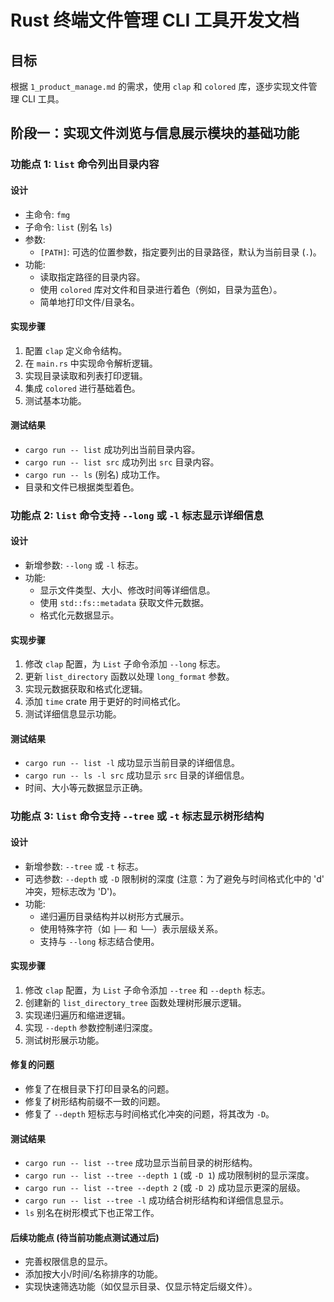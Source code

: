 # Rust 终端文件管理 CLI 工具开发文档

## 目标
根据 `1_product_manage.md` 的需求，使用 `clap` 和 `colored` 库，逐步实现文件管理 CLI 工具。

## 阶段一：实现文件浏览与信息展示模块的基础功能

### 功能点 1: `list` 命令列出目录内容

#### 设计
- 主命令: `fmg`
- 子命令: `list` (别名 `ls`)
- 参数:
  - `[PATH]`: 可选的位置参数，指定要列出的目录路径，默认为当前目录 (`.`)。
- 功能:
  - 读取指定路径的目录内容。
  - 使用 `colored` 库对文件和目录进行着色（例如，目录为蓝色）。
  - 简单地打印文件/目录名。

#### 实现步骤
1.  配置 `clap` 定义命令结构。
2.  在 `main.rs` 中实现命令解析逻辑。
3.  实现目录读取和列表打印逻辑。
4.  集成 `colored` 进行基础着色。
5.  测试基本功能。

#### 测试结果
- `cargo run -- list` 成功列出当前目录内容。
- `cargo run -- list src` 成功列出 `src` 目录内容。
- `cargo run -- ls` (别名) 成功工作。
- 目录和文件已根据类型着色。

### 功能点 2: `list` 命令支持 `--long` 或 `-l` 标志显示详细信息

#### 设计
- 新增参数: `--long` 或 `-l` 标志。
- 功能:
  - 显示文件类型、大小、修改时间等详细信息。
  - 使用 `std::fs::metadata` 获取文件元数据。
  - 格式化元数据显示。

#### 实现步骤
1.  修改 `clap` 配置，为 `List` 子命令添加 `--long` 标志。
2.  更新 `list_directory` 函数以处理 `long_format` 参数。
3.  实现元数据获取和格式化逻辑。
4.  添加 `time` crate 用于更好的时间格式化。
5.  测试详细信息显示功能。

#### 测试结果
- `cargo run -- list -l` 成功显示当前目录的详细信息。
- `cargo run -- ls -l src` 成功显示 `src` 目录的详细信息。
- 时间、大小等元数据显示正确。

### 功能点 3: `list` 命令支持 `--tree` 或 `-t` 标志显示树形结构

#### 设计
- 新增参数: `--tree` 或 `-t` 标志。
- 可选参数: `--depth` 或 `-D` 限制树的深度 (注意：为了避免与时间格式化中的 'd' 冲突，短标志改为 'D')。
- 功能:
  - 递归遍历目录结构并以树形方式展示。
  - 使用特殊字符（如 `├──` 和 `└──`）表示层级关系。
  - 支持与 `--long` 标志结合使用。

#### 实现步骤
1.  修改 `clap` 配置，为 `List` 子命令添加 `--tree` 和 `--depth` 标志。
2.  创建新的 `list_directory_tree` 函数处理树形展示逻辑。
3.  实现递归遍历和缩进逻辑。
4.  实现 `--depth` 参数控制递归深度。
5.  测试树形展示功能。

#### 修复的问题
- 修复了在根目录下打印目录名的问题。
- 修复了树形结构前缀不一致的问题。
- 修复了 `--depth` 短标志与时间格式化冲突的问题，将其改为 `-D`。

#### 测试结果
- `cargo run -- list --tree` 成功显示当前目录的树形结构。
- `cargo run -- list --tree --depth 1` (或 `-D 1`) 成功限制树的显示深度。
- `cargo run -- list --tree --depth 2` (或 `-D 2`) 成功显示更深的层级。
- `cargo run -- list --tree -l` 成功结合树形结构和详细信息显示。
- `ls` 别名在树形模式下也正常工作。

#### 后续功能点 (待当前功能点测试通过后)
- 完善权限信息的显示。
- 添加按大小/时间/名称排序的功能。
- 实现快速筛选功能（如仅显示目录、仅显示特定后缀文件）。